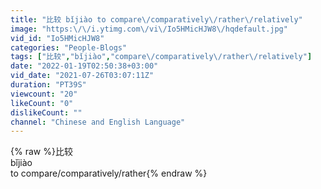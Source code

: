 ```yaml
---
title: "比较 bǐjiào to compare\/comparatively\/rather\/relatively"
image: "https:\/\/i.ytimg.com\/vi\/Io5HMicHJW8\/hqdefault.jpg"
vid_id: "Io5HMicHJW8"
categories: "People-Blogs"
tags: ["比较","bǐjiào","compare\/comparatively\/rather\/relatively"]
date: "2022-01-19T02:50:38+03:00"
vid_date: "2021-07-26T03:07:11Z"
duration: "PT39S"
viewcount: "20"
likeCount: "0"
dislikeCount: ""
channel: "Chinese and English Language"
---
```

{% raw %}比较 <br />bǐjiào<br />to compare/comparatively/rather{% endraw %}
